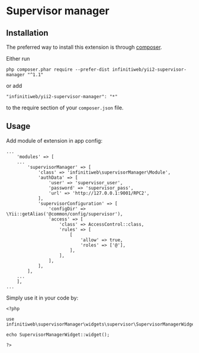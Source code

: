 # Supervisor manager

## Installation

The preferred way to install this extension is through [composer](http://getcomposer.org/download/).

Either run

```$xslt
php composer.phar require --prefer-dist infinitiweb/yii2-supervisor-manager "^1.1"
```

or add

```$xslt
"infinitiweb/yii2-supervisor-manager": "*"
```

to the require section of your `composer.json` file.

Usage
-----

Add module of extension in app config:
```$xslt
...
    'modules' => [
    ...
        'supervisorManager' => [
            'class' => 'infinitiweb\supervisorManager\Module',
            'authData' => [
                'user' => 'supervisor_user',
                'password' => 'supervisor_pass',
                'url' => 'http://127.0.0.1:9001/RPC2',
            ],
            'supervisorConfiguration' => [
                'configDir' => \Yii::getAlias('@common/config/supervisor'),
                'access' => [
                    'class' => AccessControl::class,
                    'rules' => [
                        [
                            'allow' => true,
                            'roles' => ['@'],
                        ],
                    ],
                ],
            ],
        ],
    ...
    ],
...
```

Simply use it in your code by:

```$xslt
<?php

use infinitiweb\supervisorManager\widgets\supervisor\SupervisorManagerWidget;

echo SupervisorManagerWidget::widget();

?>
```
